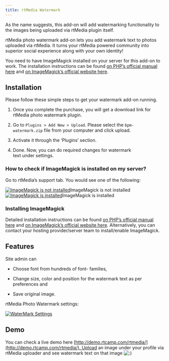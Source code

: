 ```yaml
---
title: rtMedia Watermark
---
```


As the name suggests, this add-on will add watermarking functionality to the images being uploaded via rtMedia plugin itself.

rtMedia photo watermark add-on lets you add watermark text to photos uploaded via rtMedia. It turns your rtMedia powered community into superior social experience along with your own identity!

You need to have ImageMagick installed on your server for this add-on to work. The installation instructions can be found [on PHP’s official manual here](http://www.php.net/manual/en/imagick.installation.php) and [on ImageMagick’s official website here](http://www.imagemagick.org/script/install-source.php).


## Installation


Please follow these simple steps to get your watermark add-on running.



	
  1. Once you complete the purchase, you will get a download link for rtMedia photo watermark plugin.

	
  2. Go to `Plugins > Add New > Upload`. Please select the `bpm-watermark.zip` file from your computer and click upload.

	
  3. Activate it through the ‘Plugins’ section.

	
  4. Done. Now, you can do required changes for watermark text under settings.




#### 




### How to check if ImageMagick is installed on my server?


Go to rtMedia’s support tab. You would see one of the following:

[![ImageMagick is not installed](https://d3qt5vpr7p9rgn.cloudfront.net/wp-content/uploads/2013/03/imagick-not-installed-497x350.jpg)](https://d3qt5vpr7p9rgn.cloudfront.net/wp-content/uploads/2013/03/imagick-not-installed.jpg)ImageMagick is not installed[![ImageMagick is installed](https://d3qt5vpr7p9rgn.cloudfront.net/wp-content/uploads/2013/03/imagick-installed-497x350.jpg)](https://d3qt5vpr7p9rgn.cloudfront.net/wp-content/uploads/2013/03/imagick-installed.jpg)ImageMagick is installed


### Installing ImageMagick


Detailed installation instructions can be found [on PHP’s official manual here](http://www.php.net/manual/en/imagick.installation.php) and [on ImageMagick’s official website here](http://www.imagemagick.org/script/install-source.php). Alternatively, you can contact your hosting provider/server team to install/enable ImageMagick.


## Features


Site admin can



	
  * Choose font from hundreds of font- families,

	
  * Change size, color and position for the watermark text as per preferences and

	
  * Save original image.


rtMedia Photo Watermark settings:

[![WaterMark Settings](http://docs.rtcamp.com/wp-content/uploads/2014/08/Watermark.png)](http://docs.rtcamp.com/wp-content/uploads/2014/08/Watermark.png)




## Demo


You can check a live demo here [http://demo.rtcamp.com/rtmedia/](http://demo.rtcamp.com/rtmedia/). Upload an image under your profile via rtMedia uploader and see watermark text on that image ![:)](https://d3qt5vpr7p9rgn.cloudfront.net/wp-includes/images/smilies/icon_smile.gif)
